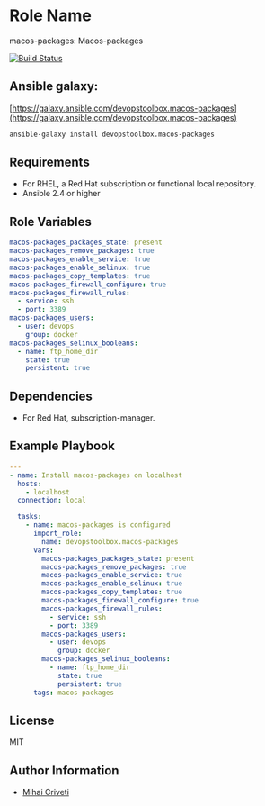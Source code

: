 Role Name
=========

macos-packages: Macos-packages

[![Build Status](https://travis-ci.org/cmihai-ansible/macos-packages.svg?branch=master)](https://travis-ci.org/cmihai-ansible/macos-packages)

Ansible galaxy:
---------------

[https://galaxy.ansible.com/devopstoolbox.macos-packages](https://galaxy.ansible.com/devopstoolbox.macos-packages)

```bash
ansible-galaxy install devopstoolbox.macos-packages
```

Requirements
------------

- For RHEL, a Red Hat subscription or functional local repository.
- Ansible 2.4 or higher

Role Variables
--------------

```yaml
macos-packages_packages_state: present
macos-packages_remove_packages: true
macos-packages_enable_service: true
macos-packages_enable_selinux: true
macos-packages_copy_templates: true
macos-packages_firewall_configure: true
macos-packages_firewall_rules:
  - service: ssh
  - port: 3389
macos-packages_users:
  - user: devops
    group: docker
macos-packages_selinux_booleans:
  - name: ftp_home_dir
    state: true
    persistent: true
```

Dependencies
------------

- For Red Hat, subscription-manager.

Example Playbook
----------------

```yaml
---
- name: Install macos-packages on localhost
  hosts:
    - localhost
  connection: local

  tasks:
    - name: macos-packages is configured
      import_role:
        name: devopstoolbox.macos-packages
      vars:
        macos-packages_packages_state: present
        macos-packages_remove_packages: true
        macos-packages_enable_service: true
        macos-packages_enable_selinux: true
        macos-packages_copy_templates: true
        macos-packages_firewall_configure: true
        macos-packages_firewall_rules:
          - service: ssh
          - port: 3389
        macos-packages_users:
          - user: devops
            group: docker
        macos-packages_selinux_booleans:
          - name: ftp_home_dir
            state: true
            persistent: true
      tags: macos-packages
```

License
-------

MIT

Author Information
------------------

- [Mihai Criveti](https://www.linkedin.com/in/crivetimihai)
